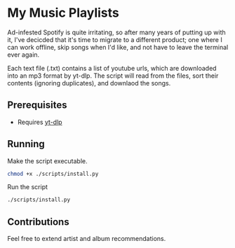 # My Music Playlists

Ad-infested Spotify is quite irritating, so after many years of putting up with 
it, I've decicded that it's time to migrate to a different product; one where I 
can work offline, skip songs when I'd like, and not have to leave the terminal 
ever again.

Each text file (.txt) contains a list of youtube urls, which are downloaded 
into an mp3 format by yt-dlp. The script will read from the files, sort their 
contents (ignoring duplicates), and downlaod the songs.

## Prerequisites

- Requires [yt-dlp](https://github.com/yt-dlp/yt-dlp)

## Running

Make the script executable.

```sh
chmod +x ./scripts/install.py
```

Run the script

```sh
./scripts/install.py
```

## Contributions

Feel free to extend artist and album recommendations.

